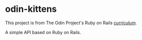 # odin-kittens

This project is from The Odin Project's Ruby on Rails [curriculum](https://www.theodinproject.com/lessons/ruby-on-rails-kittens-api).

A simple API based on Ruby on Rails.